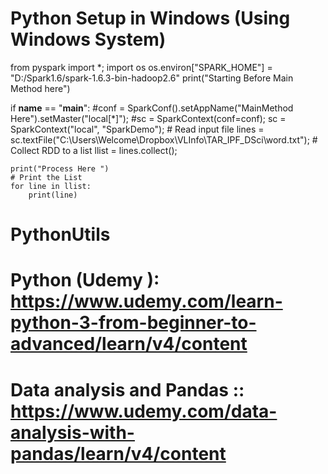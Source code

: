 # Python Setup in Windows (Using Windows System)
from pyspark import *;
import os
os.environ["SPARK_HOME"] = "D:/Spark1.6/spark-1.6.3-bin-hadoop2.6"
print("Starting Before Main Method here")

if __name__ == "__main__":
    #conf = SparkConf().setAppName("MainMethod Here").setMaster("local[*]");
    #sc = SparkContext(conf=conf);
    sc = SparkContext("local", "SparkDemo");
    # Read input file
    lines = sc.textFile("C:\Users\Welcome\Dropbox\VLInfo\TAR_IPF_DSci\\word.txt");
    # Collect RDD to a list
    llist = lines.collect();

    print("Process Here ")
    # Print the List
    for line in llist:
        print(line)



# PythonUtils

# Python (Udemy ): https://www.udemy.com/learn-python-3-from-beginner-to-advanced/learn/v4/content

# Data analysis and Pandas :: https://www.udemy.com/data-analysis-with-pandas/learn/v4/content


